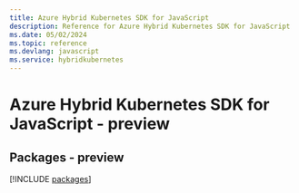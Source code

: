 ```yaml
---
title: Azure Hybrid Kubernetes SDK for JavaScript
description: Reference for Azure Hybrid Kubernetes SDK for JavaScript
ms.date: 05/02/2024
ms.topic: reference
ms.devlang: javascript
ms.service: hybridkubernetes
---
```

# Azure Hybrid Kubernetes SDK for JavaScript - preview
## Packages - preview
[!INCLUDE [packages](hybrid-kubernetes-index.md)]